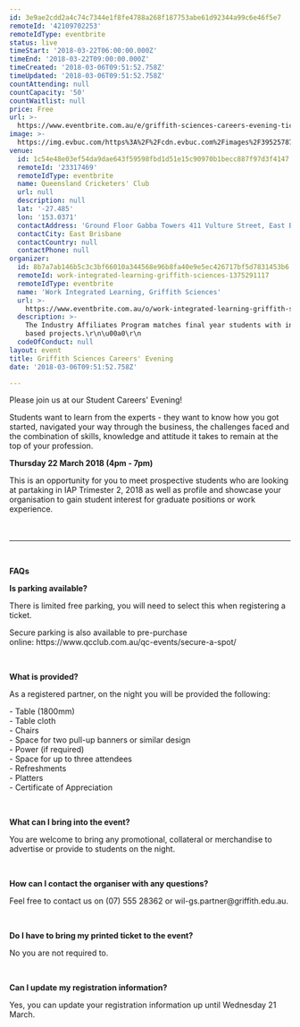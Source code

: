 ```yaml
---
id: 3e9ae2cdd2a4c74c7344e1f8fe4788a268f187753abe61d92344a99c6e46f5e7
remoteId: '42109702253'
remoteIdType: eventbrite
status: live
timeStart: '2018-03-22T06:00:00.000Z'
timeEnd: '2018-03-22T09:00:00.000Z'
timeCreated: '2018-03-06T09:51:52.758Z'
timeUpdated: '2018-03-06T09:51:52.758Z'
countAttending: null
countCapacity: '50'
countWaitlist: null
price: Free
url: >-
  https://www.eventbrite.com.au/e/griffith-sciences-careers-evening-tickets-42109702253?aff=ebapi
image: >-
  https://img.evbuc.com/https%3A%2F%2Fcdn.evbuc.com%2Fimages%2F39525787%2F18724739039%2F1%2Foriginal.jpg?s=63c24b740a1bf7c506ca48304408cadf
venue:
  id: 1c54e48e03ef54da9dae643f59598fbd1d51e15c90970b1becc887f97d3f4147
  remoteId: '23317469'
  remoteIdType: eventbrite
  name: Queensland Cricketers' Club
  url: null
  description: null
  lat: '-27.485'
  lon: '153.0371'
  contactAddress: 'Ground Floor Gabba Towers 411 Vulture Street, East Brisbane, QLD 4169'
  contactCity: East Brisbane
  contactCountry: null
  contactPhone: null
organizer:
  id: 8b7a7ab146b5c3c3bf66010a344568e96b8fa40e9e5ec426717bf5d7831453b6
  remoteId: work-integrated-learning-griffith-sciences-1375291117
  remoteIdType: eventbrite
  name: 'Work Integrated Learning, Griffith Sciences'
  url: >-
    https://www.eventbrite.com.au/o/work-integrated-learning-griffith-sciences-1375291117
  description: >-
    The Industry Affiliates Program matches final year students with industry
    based projects.\r\n\u00a0\r\n
  codeOfConduct: null
layout: event
title: Griffith Sciences Careers' Evening
date: '2018-03-06T09:51:52.758Z'

---
```

<P><SPAN>Please join us at our Student Careers' Evening!</SPAN></P>
<P>Students want to learn from the experts - they want to know how you got started, navigated your way through the business, the challenges faced and the combination of skills, knowledge and attitude it takes to remain at the top of your profession.</P>
<P><STRONG>Thursday 22 March 2018 (4pm - 7pm) </STRONG></P>
<P><SPAN>This is an opportunity for you to meet prospective students who are looking at partaking in IAP Trimester 2, 2018 as well as profile and showcase your organisation to gain student interest for graduate positions or work experience.<BR><BR><BR></SPAN></P>
<HR>
<P><BR></P>
<P><STRONG>FAQs</STRONG></P>
<P><STRONG>Is parking available? </STRONG><BR></P>
<P>There is limited free parking, you will need to select this when registering a ticket. </P>
<P>Secure parking is also available to pre-purchase online: https://www.qcclub.com.au/qc-events/secure-a-spot/</P>
<P><BR></P>
<P><STRONG>What is provided?</STRONG></P>
<P>As a registered partner, on the night you will be provided the following:</P>
<P>- Table (1800mm)<BR>- Table cloth<BR>- Chairs<BR>- Space for two pull-up banners or similar design <BR>- Power (if required)<BR>- Space for up to three attendees<BR>- Refreshments<BR>- Platters<BR>- Certificate of Appreciation </P>
<P><BR></P>
<P><STRONG>What can I bring into the event?</STRONG></P>
<P>You are welcome to bring any promotional, collateral or merchandise to advertise or provide to students on the night.</P>
<P><BR></P>
<P><STRONG>How can I contact the organiser with any questions?</STRONG></P>
<P><SPAN>Feel free to contact us on (07) 555 28362 or wil-gs.partner@griffith.edu.au.</SPAN></P>
<P><BR></P>
<P><STRONG>Do I have to bring my printed ticket to the event?</STRONG></P>
<P>No you are not required to.</P>
<P><BR></P>
<P><STRONG>Can I update my registration information?</STRONG></P>
<P>Yes, you can update your registration information up until Wednesday 21 March.</P>

